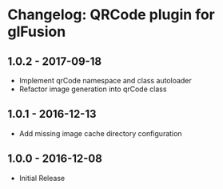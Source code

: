 # Changelog: QRCode plugin for glFusion

## 1.0.2 - 2017-09-18
* Implement qrCode namespace and class autoloader
* Refactor image generation into qrCode class

## 1.0.1 - 2016-12-13
* Add missing image cache directory configuration

## 1.0.0 - 2016-12-08
* Initial Release
